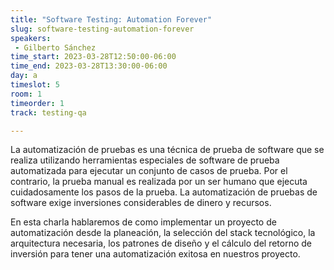 ```yaml
---
title: "Software Testing: Automation Forever"
slug: software-testing-automation-forever
speakers:
 - Gilberto Sánchez
time_start: 2023-03-28T12:50:00-06:00
time_end: 2023-03-28T13:30:00-06:00
day: a
timeslot: 5
room: 1
timeorder: 1
track: testing-qa

---
```


La automatización de pruebas es una técnica de prueba de software que se realiza utilizando herramientas especiales de software de prueba automatizada para ejecutar un conjunto de casos de prueba. Por el contrario, la prueba manual es realizada por un ser humano que ejecuta cuidadosamente los pasos de la prueba. La automatización de pruebas de software exige inversiones considerables de dinero y recursos.

En esta charla hablaremos de como implementar un proyecto de automatización desde la planeación, la selección del stack tecnológico, la arquitectura necesaria, los patrones de diseño y el cálculo del retorno de inversión para tener una automatización exitosa en nuestros proyecto.